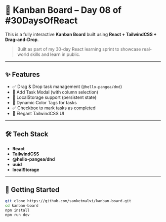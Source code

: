 # 🧠 Kanban Board – Day 08 of #30DaysOfReact

This is a fully interactive **Kanban Board** built using **React + TailwindCSS + Drag-and-Drop**.

> Built as part of my 30-day React learning sprint to showcase real-world skills and learn in public.

---

## ✨ Features

- ✅ Drag & Drop task management (`@hello-pangea/dnd`)
- 📝 Add Task Modal (with column selection)
- 💾 LocalStorage support (persistent state)
- 🎨 Dynamic Color Tags for tasks
- ✅ Checkbox to mark tasks as completed
- 🎨 Elegant TailwindCSS UI

---

## 🛠️ Tech Stack

- **React**
- **TailwindCSS**
- **@hello-pangea/dnd**
- **uuid**
- **localStorage**

---

## 🚀 Getting Started

```bash
git clone https://github.com/sanketmalvi/kanban-board.git
cd kanban-board
npm install
npm run dev
```
